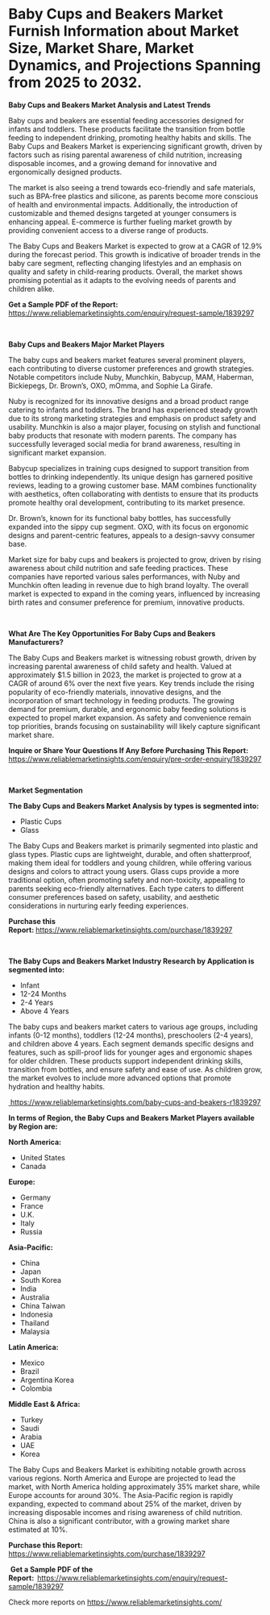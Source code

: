 <p><h1>Baby Cups and Beakers Market Furnish Information about Market Size, Market Share, Market Dynamics, and Projections Spanning from 2025 to 2032.</h1></p><p><strong>Baby Cups and Beakers Market Analysis and Latest Trends</strong></p>
<p><p>Baby cups and beakers are essential feeding accessories designed for infants and toddlers. These products facilitate the transition from bottle feeding to independent drinking, promoting healthy habits and skills. The Baby Cups and Beakers Market is experiencing significant growth, driven by factors such as rising parental awareness of child nutrition, increasing disposable incomes, and a growing demand for innovative and ergonomically designed products.</p><p>The market is also seeing a trend towards eco-friendly and safe materials, such as BPA-free plastics and silicone, as parents become more conscious of health and environmental impacts. Additionally, the introduction of customizable and themed designs targeted at younger consumers is enhancing appeal. E-commerce is further fueling market growth by providing convenient access to a diverse range of products.</p><p>The Baby Cups and Beakers Market is expected to grow at a CAGR of 12.9% during the forecast period. This growth is indicative of broader trends in the baby care segment, reflecting changing lifestyles and an emphasis on quality and safety in child-rearing products. Overall, the market shows promising potential as it adapts to the evolving needs of parents and children alike.</p></p>
<p><strong>Get a Sample PDF of the Report:&nbsp;</strong> <a href="https://www.reliablemarketinsights.com/enquiry/request-sample/1839297?utm_campaign=2943&utm_medium=2&utm_source=Github&utm_content=ia&utm_term=05042025&utm_id=baby-cups-and-beakers">https://www.reliablemarketinsights.com/enquiry/request-sample/1839297</a></p>
<p>&nbsp;</p>
<p><strong>Baby Cups and Beakers Major Market Players</strong></p>
<p><p>The baby cups and beakers market features several prominent players, each contributing to diverse customer preferences and growth strategies. Notable competitors include Nuby, Munchkin, Babycup, MAM, Haberman, Bickiepegs, Dr. Brown’s, OXO, mOmma, and Sophie La Girafe.</p><p>Nuby is recognized for its innovative designs and a broad product range catering to infants and toddlers. The brand has experienced steady growth due to its strong marketing strategies and emphasis on product safety and usability. Munchkin is also a major player, focusing on stylish and functional baby products that resonate with modern parents. The company has successfully leveraged social media for brand awareness, resulting in significant market expansion.</p><p>Babycup specializes in training cups designed to support transition from bottles to drinking independently. Its unique design has garnered positive reviews, leading to a growing customer base. MAM combines functionality with aesthetics, often collaborating with dentists to ensure that its products promote healthy oral development, contributing to its market presence.</p><p>Dr. Brown’s, known for its functional baby bottles, has successfully expanded into the sippy cup segment. OXO, with its focus on ergonomic designs and parent-centric features, appeals to a design-savvy consumer base. </p><p>Market size for baby cups and beakers is projected to grow, driven by rising awareness about child nutrition and safe feeding practices. These companies have reported various sales performances, with Nuby and Munchkin often leading in revenue due to high brand loyalty. The overall market is expected to expand in the coming years, influenced by increasing birth rates and consumer preference for premium, innovative products.</p></p>
<p>&nbsp;</p>
<p><strong>What Are The Key Opportunities For Baby Cups and Beakers Manufacturers?</strong></p>
<p><p>The Baby Cups and Beakers market is witnessing robust growth, driven by increasing parental awareness of child safety and health. Valued at approximately $1.5 billion in 2023, the market is projected to grow at a CAGR of around 6% over the next five years. Key trends include the rising popularity of eco-friendly materials, innovative designs, and the incorporation of smart technology in feeding products. The growing demand for premium, durable, and ergonomic baby feeding solutions is expected to propel market expansion. As safety and convenience remain top priorities, brands focusing on sustainability will likely capture significant market share.</p></p>
<p><strong>Inquire or Share Your Questions If Any Before Purchasing This Report:</strong> <a href="https://www.reliablemarketinsights.com/enquiry/pre-order-enquiry/1839297?utm_campaign=2943&utm_medium=2&utm_source=Github&utm_content=ia&utm_term=05042025&utm_id=baby-cups-and-beakers">https://www.reliablemarketinsights.com/enquiry/pre-order-enquiry/1839297</a></p>
<p>&nbsp;</p>
<p><strong>Market Segmentation</strong></p>
<p><strong>The Baby Cups and Beakers Market Analysis by types is segmented into:</strong></p>
<p><ul><li>Plastic Cups</li><li>Glass</li></ul></p>
<p><p>The Baby Cups and Beakers market is primarily segmented into plastic and glass types. Plastic cups are lightweight, durable, and often shatterproof, making them ideal for toddlers and young children, while offering various designs and colors to attract young users. Glass cups provide a more traditional option, often promoting safety and non-toxicity, appealing to parents seeking eco-friendly alternatives. Each type caters to different consumer preferences based on safety, usability, and aesthetic considerations in nurturing early feeding experiences.</p></p>
<p><strong>Purchase this Report:&nbsp;</strong><a href="https://www.reliablemarketinsights.com/purchase/1839297?utm_campaign=2943&utm_medium=2&utm_source=Github&utm_content=ia&utm_term=05042025&utm_id=baby-cups-and-beakers">https://www.reliablemarketinsights.com/purchase/1839297</a></p>
<p>&nbsp;</p>
<p><strong>The Baby Cups and Beakers Market Industry Research by Application is segmented into:</strong></p>
<p><ul><li>Infant</li><li>12-24 Months</li><li>2-4 Years</li><li>Above 4 Years</li></ul></p>
<p><p>The baby cups and beakers market caters to various age groups, including infants (0-12 months), toddlers (12-24 months), preschoolers (2-4 years), and children above 4 years. Each segment demands specific designs and features, such as spill-proof lids for younger ages and ergonomic shapes for older children. These products support independent drinking skills, transition from bottles, and ensure safety and ease of use. As children grow, the market evolves to include more advanced options that promote hydration and healthy habits.</p></p>
<p><a href="https://www.reliablemarketinsights.com/baby-cups-and-beakers-r1839297?utm_campaign=2943&utm_medium=2&utm_source=Github&utm_content=ia&utm_term=05042025&utm_id=baby-cups-and-beakers">&nbsp;https://www.reliablemarketinsights.com/baby-cups-and-beakers-r1839297</a></p>
<p><strong>In terms of Region, the Baby Cups and Beakers Market Players available by Region are:</strong></p>
<p>
    <p> <strong> North America: </strong>
        <ul>
            <li>United States</li>
            <li>Canada</li>
        </ul>
        </p> 
    <p> <strong> Europe: </strong>
        <ul>
            <li>Germany</li>
            <li>France</li>
            <li>U.K.</li>
            <li>Italy</li>
            <li>Russia</li>
        </ul>
        </p> 
    <p> <strong> Asia-Pacific: </strong>
        <ul>
            <li>China</li>
            <li>Japan</li>
            <li>South Korea</li>
            <li>India</li>
            <li>Australia</li>
            <li>China Taiwan</li>
            <li>Indonesia</li>
            <li>Thailand</li>
            <li>Malaysia</li>
        </ul>
        </p> 
    <p> <strong> Latin America: </strong>
        <ul>
            <li>Mexico</li>
            <li>Brazil</li>
            <li>Argentina Korea</li>
            <li>Colombia</li>
        </ul>
        </p> 
    <p> <strong> Middle East & Africa: </strong>
        <ul>
            <li>Turkey</li>
            <li>Saudi</li>
            <li>Arabia</li>
            <li>UAE</li>
            <li>Korea</li>
        </ul>
    </p>
    </p>
<p><p>The Baby Cups and Beakers Market is exhibiting notable growth across various regions. North America and Europe are projected to lead the market, with North America holding approximately 35% market share, while Europe accounts for around 30%. The Asia-Pacific region is rapidly expanding, expected to command about 25% of the market, driven by increasing disposable incomes and rising awareness of child nutrition. China is also a significant contributor, with a growing market share estimated at 10%.</p></p>
<p><strong>Purchase this Report: </strong><a href="https://www.reliablemarketinsights.com/purchase/1839297?utm_campaign=2943&utm_medium=2&utm_source=Github&utm_content=ia&utm_term=05042025&utm_id=baby-cups-and-beakers">https://www.reliablemarketinsights.com/purchase/1839297</a></p>
<p>&nbsp;<strong>Get a Sample PDF of the Report:&nbsp;&nbsp;</strong><a href="https://www.reliablemarketinsights.com/enquiry/request-sample/1839297?utm_campaign=2943&utm_medium=2&utm_source=Github&utm_content=ia&utm_term=05042025&utm_id=baby-cups-and-beakers">https://www.reliablemarketinsights.com/enquiry/request-sample/1839297</a></p>
<p><strong></strong></p>
<p>Check more reports on <a href="https://www.reliablemarketinsights.com/?utm_campaign=2943&utm_medium=2&utm_source=Github&utm_content=ia&utm_term=05042025&utm_id=baby-cups-and-beakers">https://www.reliablemarketinsights.com/</a></p>